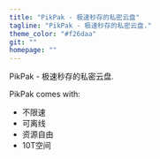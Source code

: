```yaml
---
title: "PikPak - 极速秒存的私密云盘"
tagline: "PikPak - 极速秒存的私密云盘."
theme_color: "#f26daa"
git: ""
homepage: ""
---
```


PikPak - 极速秒存的私密云盘.

PikPak comes with:

- 不限速
- 可离线
- 资源自由
- 10T空间